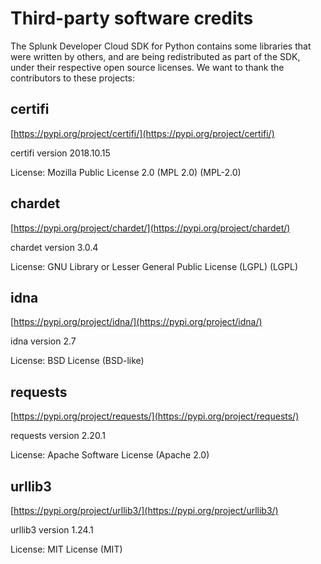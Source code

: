 # Third-party software credits
The Splunk Developer Cloud SDK for Python contains some libraries that were written by others, and are being redistributed as part of the SDK, under their respective open source licenses. We want to thank the contributors to these projects:

## certifi
[https://pypi.org/project/certifi/](https://pypi.org/project/certifi/)

certifi version 2018.10.15

License: Mozilla Public License 2.0 (MPL 2.0) (MPL-2.0)

## chardet
[https://pypi.org/project/chardet/](https://pypi.org/project/chardet/)

chardet version 3.0.4

License: GNU Library or Lesser General Public License (LGPL) (LGPL)

## idna
[https://pypi.org/project/idna/](https://pypi.org/project/idna/)

idna version 2.7

License: BSD License (BSD-like)

## requests
[https://pypi.org/project/requests/](https://pypi.org/project/requests/)

requests version 2.20.1

License: Apache Software License (Apache 2.0)

## urllib3
[https://pypi.org/project/urllib3/](https://pypi.org/project/urllib3/)

urllib3 version 1.24.1

License: MIT License (MIT)
